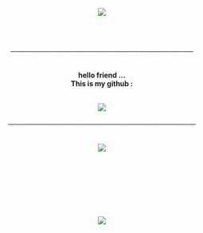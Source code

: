 <p align="center">
    <img src="https://i.pinimg.com/originals/b2/2a/a2/b22aa22b2f3f55b6468361158d52e2e7.gif">
</p>   
<br>
<br>
<p align="center">
─────────────────────────────────────
</p>

<p align="center">
    <br>
    <strong>hello friend ...<br>
   This is my github :</strong> <br>
    <br>
    </strong>
 
<p align="center">
         </a>
         <a href="https://sq7rt.github.io/sq7rt_website/">
         <img src="https://img.shields.io/static/v1?label=Website&logo=CSS3&logoColor=1572B6&message=Click%20Here&color=1572B6">
         </a>
<br>
<br>
──────────────────────────────────────
<br>
<br>
<p align="center">
    <img src="https://github-readme-stats.vercel.app/api?username=sq7rt&show_icons=true&theme=tokyonight" >
</p>
<br>
<br>
<br>
<br>
<br>
<br>
<p align="center">
    <img src="https://github-readme-stats.vercel.app/api/top-langs/?username=sq7rt&layout=compact&theme=tokyonight">
</p>
